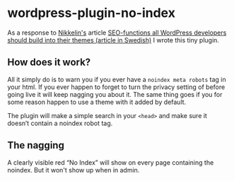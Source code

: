 wordpress-plugin-no-index
=========================

As a response to [Nikkelin's](http://www.lindqvist.com/) article [SEO-functions all WordPress
developers should build into their themes (article in Swedish)](http://www.lindqvist.com/10-seo-krav-wordpress/) I
wrote this tiny plugin.

How does it work?
-----------------

All it simply do is to warn you if you ever have a
`noindex meta robots` tag in your html. If you ever happen to forget to
turn the privacy setting of before going live it will keep nagging you
about it. The same thing goes if you for some reason happen to use a
theme with it added by default.

The plugin will make a simple search in your `<head>` and make sure it
doesn’t contain a noindex robot tag.

The nagging
-----------

A clearly visible red “No Index” will show on every page containing the
noindex. But it won't show up when in admin.
